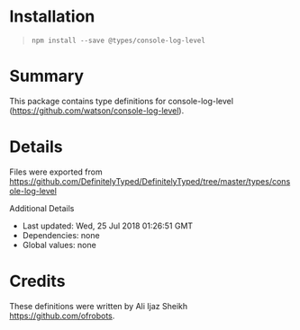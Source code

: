 # Installation
> `npm install --save @types/console-log-level`

# Summary
This package contains type definitions for console-log-level (https://github.com/watson/console-log-level).

# Details
Files were exported from https://github.com/DefinitelyTyped/DefinitelyTyped/tree/master/types/console-log-level

Additional Details
 * Last updated: Wed, 25 Jul 2018 01:26:51 GMT
 * Dependencies: none
 * Global values: none

# Credits
These definitions were written by Ali Ijaz Sheikh <https://github.com/ofrobots>.
